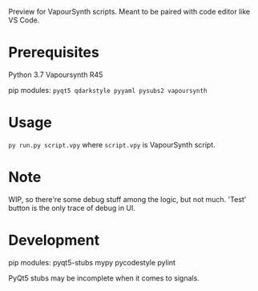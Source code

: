 Preview for VapourSynth scripts. Meant to be paired with code editor like VS Code.

# Prerequisites

Python 3.7
Vapoursynth R45

pip modules:
`pyqt5 qdarkstyle pyyaml pysubs2 vapoursynth`

# Usage

`py run.py script.vpy` where `script.vpy` is VapourSynth script.

# Note

WIP, so there're some debug stuff among the logic, but not much. 'Test' button is the only trace of debug in UI.

# Development

pip modules:
pyqt5-stubs mypy pycodestyle pylint

PyQt5 stubs may be incomplete when it comes to signals.
